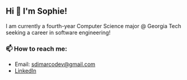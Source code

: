 ## Hi 👋 I'm Sophie!

I am currently a fourth-year Computer Science major @ Georgia Tech seeking a career in software engineering!

### 📫 How to reach me:
- Email: sdimarcodev@gmail.com
- [LinkedIn](https://www.linkedin.com/in/sophiadimarco/)

<!--
**sophiadimarco/sophiadimarco** is a ✨ _special_ ✨ repository because its `README.md` (this file) appears on your GitHub profile.

Here are some ideas to get you started:

- 🔭 I’m currently working on ...
- 🌱 I’m currently learning ...
- 👯 I’m looking to collaborate on ...
- 🤔 I’m looking for help with ...
- 💬 Ask me about ...
- 📫 How to reach me: ...
- 😄 Pronouns: ...
- ⚡ Fun fact: ...
-->
